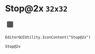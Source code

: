# Stop@2x `32x32`
<img src="/img/Stop@2x.png" width=32 height=32>

``` CSharp
EditorGUIUtility.IconContent("Stop@2x")
```
```
Stop@2x
```
